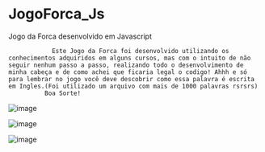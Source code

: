 # JogoForca_Js
Jogo da Forca desenvolvido em Javascript


                Este Jogo da Forca foi desenvolvido utilizando os conhecimentos adquiridos em alguns cursos, mas com o intuito de não seguir nenhum passo a passo, realizando todo o desenvolvimento de minha cabeça e de como achei que ficaria legal o codigo! Ahhh e só para lembrar no jogo você deve descobrir como essa palavra é escrita em Ingles.(Foi utilizado um arquivo com mais de 1000 palavras rsrsrs)
              Boa Sorte!

![image](https://user-images.githubusercontent.com/53590418/163231920-d8a7b733-e290-43e0-a38f-2c5d9f4f127f.png)

![image](https://user-images.githubusercontent.com/53590418/163231988-0e50a28f-1813-4226-88d6-ff87dafeadd8.png)

![image](https://user-images.githubusercontent.com/53590418/163232065-4c471a18-691b-4125-9b51-4a61c7f4f27c.png)

